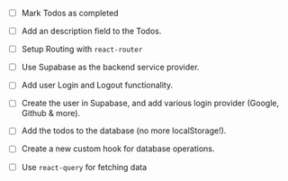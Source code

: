 - [ ] Mark Todos as completed

- [ ] Add an description field to the Todos.

- [ ] Setup Routing with `react-router`

- [ ] Use Supabase as the backend service provider.

- [ ] Add user Login and Logout functionality.

- [ ] Create the user in Supabase, and add various login provider (Google, Github & more).

- [ ] Add the todos to the database (no more localStorage!).

- [ ] Create a new custom hook for database operations.

- [ ] Use `react-query` for fetching data

